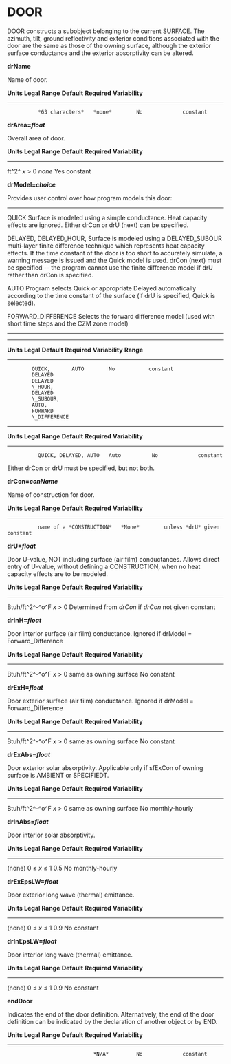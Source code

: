 # DOOR

DOOR constructs a subobject belonging to the current SURFACE. The azimuth, tilt, ground reflectivity and exterior conditions associated with the door are the same as those of the owning surface, although the exterior surface conductance and the exterior absorptivity can be altered.

**drName**

Name of door.

  **Units**   **Legal Range**   **Default**   **Required**   **Variability**
  ----------- ----------------- ------------- -------------- -----------------
              *63 characters*   *none*        No             constant

**drArea=*float***

Overall area of door.

  **Units**   **Legal Range**   **Default**   **Required**   **Variability**
  ----------- ----------------- ------------- -------------- -----------------
  ft^2^       *x* $>$ 0         *none*        Yes            constant

**drModel=*choice***

Provides user control over how program models this door:

  ----------------------------------- -----------------------------------
  QUICK                               Surface is modeled using a simple
                                      conductance. Heat capacity effects
                                      are ignored. Either drCon or drU
                                      (next) can be specified.

  DELAYED, DELAYED\_HOUR,             Surface is modeled using a
  DELAYED\_SUBOUR                     multi-layer finite difference
                                      technique which represents heat
                                      capacity effects. If the time
                                      constant of the door is too short
                                      to accurately simulate, a warning
                                      message is issued and the Quick
                                      model is used. drCon (next) must be
                                      specified -- the program cannot use
                                      the finite difference model if drU
                                      rather than drCon is specified.

  AUTO                                Program selects Quick or
                                      appropriate Delayed automatically
                                      according to the time constant of
                                      the surface (if drU is specified,
                                      Quick is selected).

  FORWARD\_DIFFERENCE                 Selects the forward difference
                                      model (used with short time steps
                                      and the CZM zone model)
  ----------------------------------- -----------------------------------

  ---------------------------------------------------------------
  **Units** **Legal**    **Default** **Required** **Variability**
            **Range**
  ------    ------------ ----------- ------------ ---------------
            QUICK,       AUTO        No           constant
            DELAYED
            DELAYED
            \_HOUR,
            DELAYED
            \_SUBOUR,
            AUTO,
            FORWARD
            \_DIFFERENCE

  ---------------------------------------------------------------

  **Units**   **Legal Range**        **Default**   **Required**   **Variability**
  ----------- ---------------------- ------------- -------------- -----------------
              QUICK, DELAYED, AUTO   Auto          No             constant

Either drCon or drU must be specified, but not both.

**drCon=*conName***

Name of construction for door.

  **Units**   **Legal Range**            **Default**   **Required**         **Variability**
  ----------- -------------------------- ------------- -------------------- -----------------
              name of a *CONSTRUCTION*   *None*        unless *drU* given   constant

**drU=*float***

Door U-value, NOT including surface (air film) conductances. Allows direct entry of U-value, without defining a CONSTRUCTION, when no heat capacity effects are to be modeled.

  **Units**         **Legal Range**   **Default**               **Required**           **Variability**
  ----------------- ----------------- ------------------------- ---------------------- -----------------
  Btuh/ft^2^-^o^F   *x* $>$ 0         Determined from *drCon*   if *drCon* not given   constant

**drInH=*float***

Door interior surface (air film) conductance. Ignored if drModel = Forward\_Difference

  **Units**         **Legal Range**   **Default**              **Required**   **Variability**
  ----------------- ----------------- ------------------------ -------------- -----------------
  Btuh/ft^2^-^o^F   *x* $>$ 0         same as owning surface   No             constant

**drExH=*float***

Door exterior surface (air film) conductance. Ignored if drModel = Forward\_Difference

  **Units**         **Legal Range**   **Default**              **Required**   **Variability**
  ----------------- ----------------- ------------------------ -------------- -----------------
  Btuh/ft^2^-^o^F   *x* $>$ 0         same as owning surface   No             constant

**drExAbs=*float***

Door exterior solar absorptivity. Applicable only if sfExCon of owning surface is AMBIENT or SPECIFIEDT.

  **Units**         **Legal Range**   **Default**              **Required**   **Variability**
  ----------------- ----------------- ------------------------ -------------- -----------------
  Btuh/ft^2^-^o^F   *x* $>$ 0         same as owning surface   No             monthly-hourly

**drInAbs=*float***

Door interior solar absorptivity.

  **Units**   **Legal Range**       **Default**   **Required**   **Variability**
  ----------- --------------------- ------------- -------------- -----------------
  (none)      0 $\le$ *x* $\le$ 1   0.5           No             monthly-hourly

**drExEpsLW=*float***

Door exterior long wave (thermal) emittance.

  **Units**   **Legal Range**       **Default**   **Required**   **Variability**
  ----------- --------------------- ------------- -------------- -----------------
  (none)      0 $\le$ *x* $\le$ 1   0.9           No             constant

**drInEpsLW=*float***

Door interior long wave (thermal) emittance.

  **Units**   **Legal Range**       **Default**   **Required**   **Variability**
  ----------- --------------------- ------------- -------------- -----------------
  (none)      0 $\le$ *x* $\le$ 1   0.9           No             constant

**endDoor**

Indicates the end of the door definition. Alternatively, the end of the door definition can be indicated by the declaration of another object or by END.

  **Units**   **Legal Range**   **Default**   **Required**   **Variability**
  ----------- ----------------- ------------- -------------- -----------------
                                *N/A*         No             constant


